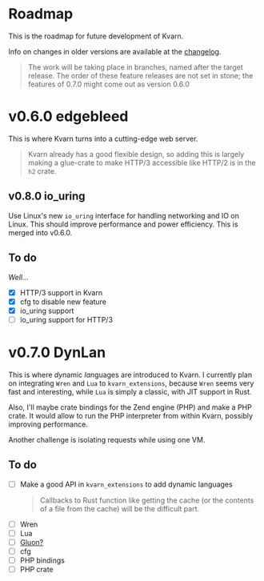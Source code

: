 # Roadmap

This is the roadmap for future development of Kvarn.

Info on changes in older versions are available at the [changelog](CHANGELOG.md).

> The work will be taking place in branches, named after the target release. The order of these feature releases are not set in stone;
> the features of 0.7.0 might come out as version 0.6.0

# v0.6.0 edgebleed

This is where Kvarn turns into a cutting-edge web server.

> Kvarn already has a good flexible design, so adding this is largely making
> a glue-crate to make HTTP/3 accessible like HTTP/2 is in the `h2` crate.

## v0.8.0 io_uring

Use Linux's new `io_uring` interface for handling networking and IO on Linux.
This should improve performance and power efficiency. This is merged into v0.6.0.

## To do

_Well..._

-   [x] HTTP/3 support in Kvarn
-   [x] cfg to disable new feature
-   [x] io_uring support
-   [ ] io_uring support for HTTP/3

# v0.7.0 DynLan

This is where *dyn*amic *lan*guages are introduced to Kvarn. I currently plan on integrating `Wren` and `Lua` to `kvarn_extensions`,
because `Wren` seems very fast and interesting, while `Lua` is simply a classic, with JIT support in Rust.

Also, I'll maybe crate bindings for the Zend engine (PHP) and make a PHP crate. It would allow to run the PHP interpreter
from within Kvarn, possibly improving performance.

Another challenge is isolating requests while using one VM.

## To do

-   [ ] Make a good API in `kvarn_extensions` to add dynamic languages
    > Callbacks to Rust function like getting the cache
    > (or the contents of a file from the cache) will be the difficult part.
-   [ ] Wren
-   [ ] Lua
-   [ ] [Gluon?](https://github.com/gluon-lang/gluon)
-   [ ] cfg
-   [ ] PHP bindings
-   [ ] PHP crate
